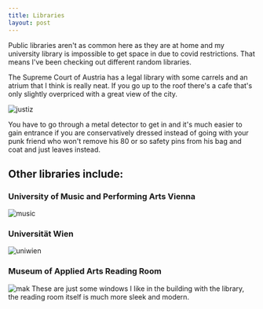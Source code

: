 ```yaml
---
title: Libraries
layout: post
---
```


Public libraries aren't as common here as they are at home and my university library is impossible to get space in due to covid restrictions. That means I've been checking out different random libraries.

The Supreme Court of Austria has a legal library with some carrels and an atrium that I think is really neat. If you go up to the roof there's a cafe that's only slightly overpriced with a great view of the city. 

![justiz]({{site.baseurl}}/assets/images/libraries/justiz.jpg)

You have to go through a metal detector to get in and it's much easier to gain entrance if you are conservatively dressed instead of going with your punk friend who won't remove his 80 or so safety pins from his bag and coat and just leaves instead.

## Other libraries include: 
### University of Music and Performing Arts Vienna
![music]({{site.baseurl}}/assets/images/libraries/music.jpg)

### Universität Wien
![uniwien]({{site.baseurl}}/assets/images/libraries/uniwien.jpg)

### Museum of Applied Arts Reading Room
![mak]({{site.baseurl}}/assets/images/libraries/mak.jpg)
These are just some windows I like in the building with the library, the reading room itself is much more sleek and modern.
